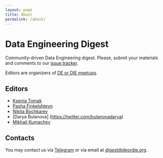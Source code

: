 ```yaml
---
layout: page
title: About
permalink: /about/
---
```


# Data Engineering Digest

Community-driven Data Engineering digest. Please, submit your materials and comments to our [issue tracker](https://github.com/deordie/deordie-digest/issues).

Editors are organizers of [DE or DIE meetups](https://deordie.org/).

## Editors

* [Ksenia Tomak](https://twitter.com/if_no_then_yes)
* [Pasha Finkelshteyn](https://twitter.com/asm0di0)
* [Nikita Bochkarev](https://twitter.com/bochkarevnv)
* [Darya Bulanova] (https://twitter.com/bulanovadarya)
* [Mikhail Kumachev](https://twitter.com/ceridande)

## Contacts

You may contact us via [Telegram](https://t.me/deordie_chat) or via email at [digest@deordie.org](mailto:digest@deordie.org).
